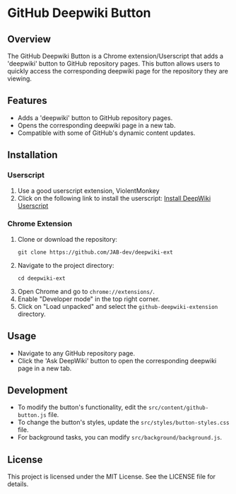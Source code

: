 # GitHub Deepwiki Button

## Overview
The GitHub Deepwiki Button is a Chrome extension/Userscript that adds a 'deepwiki' button to GitHub repository pages. This button allows users to quickly access the corresponding deepwiki page for the repository they are viewing.

## Features
- Adds a 'deepwiki' button to GitHub repository pages.
- Opens the corresponding deepwiki page in a new tab.
- Compatible with some of GitHub's dynamic content updates.

## Installation

### Userscript
1. Use a good userscript extension, ViolentMonkey
2. Click on the following link to install the userscript:
[Install DeepWiki Userscript](https://github.com/JAB-dev/deepwiki-ext/raw/refs/heads/main/deepwiki.user.js)

### Chrome Extension
1. Clone or download the repository:
   ```
   git clone https://github.com/JAB-dev/deepwiki-ext
   ```
2. Navigate to the project directory:
   ```
   cd deepwiki-ext
   ```
3. Open Chrome and go to `chrome://extensions/`.
4. Enable "Developer mode" in the top right corner.
5. Click on "Load unpacked" and select the `github-deepwiki-extension` directory.

## Usage
- Navigate to any GitHub repository page.
- Click the 'Ask DeepWiki' button to open the corresponding deepwiki page in a new tab.

## Development
- To modify the button's functionality, edit the `src/content/github-button.js` file.
- To change the button's styles, update the `src/styles/button-styles.css` file.
- For background tasks, you can modify `src/background/background.js`.

## License
This project is licensed under the MIT License. See the LICENSE file for details.

